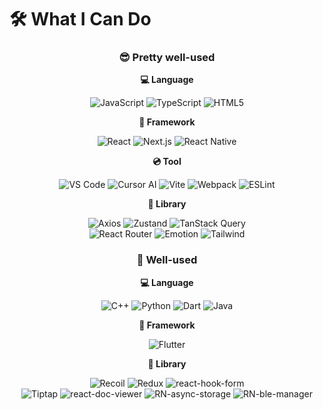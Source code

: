 
# 🛠️ What I Can Do

<div align="center">
 
### 😎 Pretty well-used

**💻 Language**

![JavaScript](https://img.shields.io/badge/JavaScript-F7DF1E?style=for-the-badge&logo=javascript&logoColor=white)
![TypeScript](https://img.shields.io/badge/TypeScript-3178C6?style=for-the-badge&logo=typescript&logoColor=white)
![HTML5](https://img.shields.io/badge/HTML5-E34F26?style=for-the-badge&logo=html5&logoColor=white)

**🚩 Framework**

![React](https://img.shields.io/badge/React-61DAFB?style=for-the-badge&logo=react&logoColor=white)
![Next.js](https://img.shields.io/badge/Next.js-000000?style=for-the-badge&logo=nextdotjs&logoColor=white)
![React Native](https://img.shields.io/badge/React_Native-61DAFB?style=for-the-badge&logo=react&logoColor=white)

**💿 Tool**

![VS Code](https://img.shields.io/badge/VS%20Code-0078D4?style=for-the-badge&logo=visualstudiocode&logoColor=white)
![Cursor AI](https://img.shields.io/badge/Cursor%20AI-FF6F61?style=for-the-badge&logo=cursor&logoColor=white)
![Vite](https://img.shields.io/badge/Vite-646CFF?style=for-the-badge&logo=vite&logoColor=white)
![Webpack](https://img.shields.io/badge/Webpack-8DD6F9?style=for-the-badge&logo=webpack&logoColor=white)
![ESLint](https://img.shields.io/badge/ESLint-4B32C3?style=for-the-badge&logo=eslint&logoColor=white)

**📖 Library**

![Axios](https://img.shields.io/badge/Axios-5A29E8?style=for-the-badge&logo=axios&logoColor=white)
![Zustand](https://img.shields.io/badge/Zustand-FF5959?style=for-the-badge&logo=zustand&logoColor=white)
![TanStack Query](https://img.shields.io/badge/TanStack%20Query-FF8A00?style=for-the-badge&logo=tanstackquery&logoColor=white)
<br/>
![React Router](https://img.shields.io/badge/React%20Router-CA4245?style=for-the-badge&logo=reactrouter&logoColor=white)
![Emotion](https://img.shields.io/badge/Emotion-DB6AC4?style=for-the-badge&logo=emotion&logoColor=white)
![Tailwind](https://img.shields.io/badge/Tailwind%20CSS-06B6D4?style=for-the-badge&logo=tailwindcss&logoColor=white)


### 🫡 Well-used

**💻 Language**

![C++](https://img.shields.io/badge/C++-00599C?style=for-the-badge&logo=cplusplus&logoColor=white)
![Python](https://img.shields.io/badge/Python-3776AB?style=for-the-badge&logo=python&logoColor=white)
![Dart](https://img.shields.io/badge/Dart-0175C2?style=for-the-badge&logo=dart&logoColor=white)
![Java](https://img.shields.io/badge/Java-007396?style=for-the-badge&logo=java&logoColor=white)

**🚩 Framework**

![Flutter](https://img.shields.io/badge/Flutter-02569B?style=for-the-badge&logo=flutter&logoColor=white)

**📖 Library**

![Recoil](https://img.shields.io/badge/Recoil-3F3F3F?style=for-the-badge&logo=recoil&logoColor=white)
![Redux](https://img.shields.io/badge/Redux-764ABC?style=for-the-badge&logo=redux&logoColor=white)
![react-hook-form](https://img.shields.io/badge/react-hook--form-EC5990?style=for-the-badge&logo=reacthookform&logoColor=white)
<br/>
![Tiptap](https://img.shields.io/badge/Tiptap-3178C6?style=for-the-badge&logo=react&logoColor=white)
![react-doc-viewer](https://img.shields.io/badge/react--doc--viewer-5B5D5E?style=for-the-badge&logo=react&logoColor=white)
![RN-async-storage](https://img.shields.io/badge/RN--async--storage-3C3C3C?style=for-the-badge&logo=react&logoColor=white)
![RN-ble-manager](https://img.shields.io/badge/RN--ble--manager-FF6633?style=for-the-badge&logo=react&logoColor=white)

</div>
